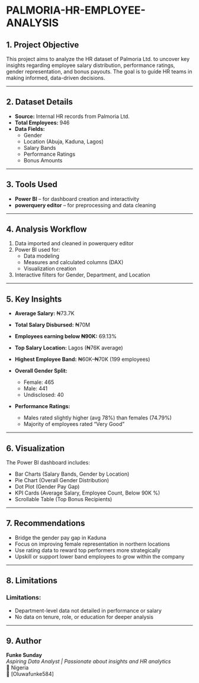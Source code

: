 # PALMORIA-HR-EMPLOYEE-ANALYSIS

## 1. Project Objective

This project aims to analyze the HR dataset of Palmoria Ltd. to uncover key insights regarding employee salary distribution, performance ratings, gender representation, and bonus payouts. The goal is to guide HR teams in making informed, data-driven decisions.

---

## 2. Dataset Details

- **Source:** Internal HR records from Palmoria Ltd.
- **Total Employees:** 946
- **Data Fields:**  
  - Gender  
  - Location (Abuja, Kaduna, Lagos)  
  - Salary Bands  
  - Performance Ratings  
  - Bonus Amounts  

---

## 3. Tools Used

- **Power BI** – for dashboard creation and interactivity  
- **powerquery editor** – for preprocessing and data cleaning  

---

## 4. Analysis Workflow

1. Data imported and cleaned in powerquery editor  
2. Power BI used for:
   - Data modeling
   - Measures and calculated columns (DAX)
   - Visualization creation  
3. Interactive filters for Gender, Department, and Location  

---

## 5. Key Insights

- **Average Salary:** ₦73.7K  
- **Total Salary Disbursed:** ₦70M  
- **Employees earning below ₦90K:** 69.13%  
- **Top Salary Location:** Lagos (₦76K average)  
- **Highest Employee Band:** ₦60K–₦70K (199 employees)  
- **Overall Gender Split:**  
  - Female: 465  
  - Male: 441  
  - Undisclosed: 40  

- **Performance Ratings:**  
  - Males rated slightly higher (avg 78%) than females (74.79%)  
  - Majority of employees rated “Very Good”

---

## 6. Visualization

The Power BI dashboard includes:
- Bar Charts (Salary Bands, Gender by Location)
- Pie Chart (Overall Gender Distribution)
- Dot Plot (Gender Pay Gap)
- KPI Cards (Average Salary, Employee Count, Below 90K %)
- Scrollable Table (Top Bonus Recipients)

---

## 7. Recommendations

- Bridge the gender pay gap in Kaduna  
- Focus on improving female representation in northern locations  
- Use rating data to reward top performers more strategically  
- Upskill or support lower band employees to grow within the company  

---

## 8. Limitations 

### Limitations:
- Department-level data not detailed in performance or salary
- No data on tenure, role, or education for deeper analysis


---

## 9. Author

**Funke Sunday**  
_Aspiring Data Analyst | Passionate about insights and HR analytics_  
📍 Nigeria  
🔗 [Oluwafunke584]

